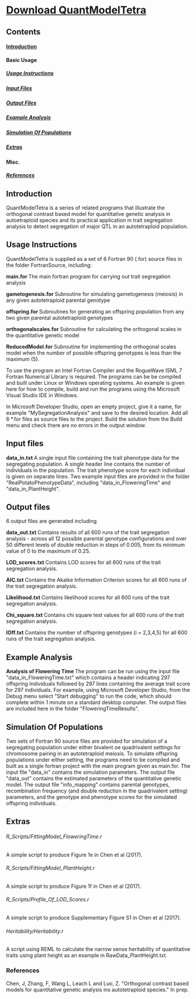 ﻿
# [Download QuantModelTetra](https://github.com/LJLeach/QuantModelTetra/archive/master.zip)

<h2> Contents </h2> 

#### [Introduction](https://github.com/LJLeach/QuantModelTetra#-introduction-)

#### Basic Usage

##### [Usage Instructions](https://github.com/LJLeach/QuantModelTetra#-usage-instructions-)

##### [Input Files](https://github.com/LJLeach/QuantModelTetra#-input-files-)

##### [Output Files](https://github.com/LJLeach/QuantModelTetra#-output-files-)

##### [Example Analysis](https://github.com/LJLeach/QuantModelTetra#-example-analysis-)

##### [Simulation Of Populations](https://github.com/LJLeach/QuantModelTetra#-simulation-of-populations-)

##### [Extras](https://github.com/LJLeach/QuantModelTetra#-extras-)

#### Misc.

##### [References](https://github.com/LJLeach/QuantModelTetra#-references-)


<h2> Introduction </h2>

QuantModelTetra is a series of related programs that illustrate the orthogonal contrast based model for quantitative genetic analysis in autoetraploid species and its practical application in trait segregation analysis to detect segregation of major QTL in an autotetraploid population.

<h2> Usage Instructions </h2>

QuantModelTetra is supplied as a set of 6 Fortran 90 (.for) source files in the folder FortranSource, including:

<b> main.for </b> 
The main fortran program for carrying out trait segregation analysis

<b> gametogenesis.for </b> 
Subroutine for simulating gametogenesis (meiosis) in any given autotetraploid parental genotype

<b> offspring.for </b> 
Subroutines for generating an offspring population from any two given parental autotetraploid genotypes

<b> orthogonalscales.for </b> 
Subroutine for calculating the orthogonal scales in the quantitative genetic model 

<b> ReducedModel.for </b> 
Subroutine for implementing the orthogonal scales model when the number of possible offspring genotypes is less than the maximum (5). 

To use the program an Intel Fortran Compiler and the RogueWave ISML 7 Fortran Numerical Library is required. The programs can be be compiled and built under Linux or Windows operating systems.
An example is given here for how to compile, build and run the programs using the Microsoft Visual Studio IDE in Windows.

In Microsoft Developer Studio, open an empty project, give it a name, for example "MySegregationAnalysis" and save to the desired location. Add all 6 *.for files as source files to the project.
Build the solution from the Build menu and check there are no errors in the output window. 

<h2> Input files </h2>

<b> data_in.txt </b> 
A single input file containing the trait phenotype data for the segregating population. A single header line contains the number of individuals in the population. The trait phenotype score for each individual is given on separate lines. 
Two example input files are provided in the folder "RealPotatoPhenotypeData", including "data_in_FloweringTime" and "data_in_PlantHeight".

<h2> Output files </h2>

6 output files are generated including

<b> data_out.txt </b> 
Contains results of all 600 runs of the trait segregation analysis - across all 12 possible parental genotype configurations and over 50 different levels of double reduction in steps of 0.005, from its minimum value of 0 to the maximum of 0.25.

<b> LOD_scores.txt </b> 
Contains LOD scores for all 600 runs of the trait segregation analysis.

<b> AIC.txt </b> 
Contains the Akaike Information Criterion scores for all 600 runs of the trait segregation analysis.

<b> Likelihood.txt </b> 
Contains likelihood scores for all 600 runs of the trait segregation analysis.

<b> Chi_square.txt </b> 
Contains chi square test values for all 600 runs of the trait segregation analysis.

<b> IOff.txt </b> 
Contains the number of offspring genotypes (i = 2,3,4,5) for all 600 runs of the trait segregation analysis.

<h2> Example Analysis </h2>

<b> Analysis of Flowering Time </b>
The program can be run using the input file "data_in_FloweringTime.txt" which contains a header indicating 297 offspring individuals followed by 297 lines containing the average trait score for 297 individuals.
For example, using Microsoft Developer Studio, from the Debug menu select "Start debugging" to run the code, which should complete within 1 minute on a standard desktop computer.
The output files are included here in the folder "FloweringTimeResults".

<h2>Simulation Of Populations </h2>
Two sets of Fortran 90 source files are provided for simulation of a segregating population under either bivalent oe quadrivalent settings for chromosome pairing in an autotetraploid meiosis.
To simulate offspring populations under either setting, the programs need to be compiled and built as a single fortran project with the main program given as main.for. 
The input file "data_in" contains the simulation parameters. 
The output file "data_out" contains the estimated parameters of the quantitative genetic model.
The output file "info_mapping" contains parental genotypes, recombination frequency (and double reduction in the quadrivalent setting) parameters, and the genotype and phenotype scores for the simulated offspring individuals.

<h2> Extras </h2>

<h6> R_Scripts/FittingModel_FloweringTime.r </h6>A simple script to produce Figure 1e in Chen et al (2017).
<h6> R_Scripts/FittingModel_PlantHeight.r </h6>A simple script to produce Figure 1f in Chen et al (2017).
<h6> R_Scripts/Profile_Of_LOD_Scores.r </h6>A simple script to produce Supplementary Figure S1 in Chen et al (2017).
<h6> Heritability/Heritability.r </h6>A script using REML to calculate the narrow sense heritability of quantitative traits using plant height as an example in RawData_PlantHeight.txt.

<h3> References </h3>

Chen, J, Zhang, F, Wang L, Leach L and Luo, Z. "Orthogonal contrast based models for quantitative genetic analysis ins autotetraploid species." In prep.
